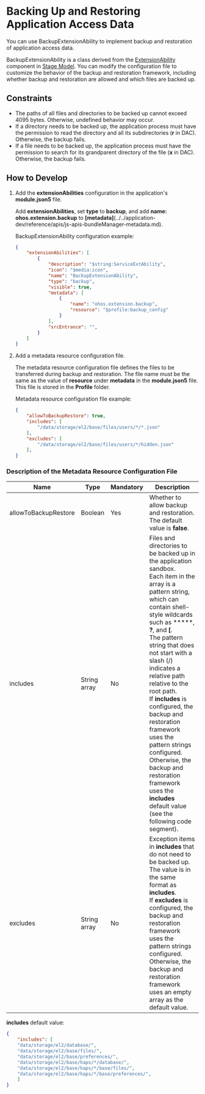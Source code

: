 # Backing Up and Restoring Application Access Data

You can use BackupExtensionAbility to implement backup and restoration of application access data.

BackupExtensionAbility is a class derived from the [ExtensionAbility](../application-models/extensionability-overview.md) component in [Stage Model](../../application-dev/application-models/stage-model-development-overview.md). You can modify the configuration file to customize the behavior of the backup and restoration framework, including whether backup and restoration are allowed and which files are backed up.

## Constraints
- The paths of all files and directories to be backed up cannot exceed 4095 bytes. Otherwise, undefined behavior may occur.
- If a directory needs to be backed up, the application process must have the permission to read the directory and all its subdirectories (**r** in DAC). Otherwise, the backup fails.
- If a file needs to be backed up, the application process must have the permission to search for its grandparent directory of the file (**x** in DAC). Otherwise, the backup fails.

## How to Develop

1. Add the **extensionAbilities** configuration in the application's **module.json5** file.

   Add **extensionAbilities**, set **type** to **backup**, and add **name: ohos.extension.backup** to **[metadata]**(../../application-dev/reference/apis/js-apis-bundleManager-metadata.md).
   
   BackupExtensionAbility configuration example:
   
   ```json
   {
       "extensionAbilities": [
           {
               "description": "$string:ServiceExtAbility",
               "icon": "$media:icon",
               "name": "BackupExtensionAbility",
               "type": "backup",
               "visible": true,
               "metadata": [
                   {
                       "name": "ohos.extension.backup",
                       "resource": "$profile:backup_config"
                   }
               ],
               "srcEntrance": "",
           }      
       ]
   }
   ```

2. Add a metadata resource configuration file.

   The metadata resource configuration file defines the files to be transferred during backup and restoration. The file name must be the same as the value of **resource** under **metadata** in the **module.json5** file. This file is stored in the **Profile** folder.
   
   Metadata resource configuration file example:
   
   ```json
   {
       "allowToBackupRestore": true,
       "includes": [
           "/data/storage/el2/base/files/users/*/*.json"
       ],
       "excludes": [
           "/data/storage/el2/base/files/users/*/hidden.json"
       ],
   }
   ```

### Description of the Metadata Resource Configuration File

| Name            | Type  | Mandatory| Description                                                                                                                                                                                                                                                                 |
| -------------------- | ---------- | ---- | --------------------------------------------------------------------------------------------------------------------------------------------------------------------------------------------------------------------------------------------------------------------- |
| allowToBackupRestore | Boolean    | Yes  | Whether to allow backup and restoration. The default value is **false**.                                                                                                                                                                                                                                        |
| includes             | String array| No  | Files and directories to be backed up in the application sandbox.<br>Each item in the array is a pattern string, which can contain shell-style wildcards such as *****, **?**, and **[**.<br>The pattern string that does not start with a slash (/) indicates a relative path relative to the root path.<br>If **includes** is configured, the backup and restoration framework uses the pattern strings configured. Otherwise, the backup and restoration framework uses the **includes** default value (see the following code segment).|
| excludes             | String array| No  | Exception items in **includes** that do not need to be backed up. The value is in the same format as **includes**.<br>If **excludes** is configured, the backup and restoration framework uses the pattern strings configured. Otherwise, the backup and restoration framework uses an empty array as the default value.                                                                                                                   |

**includes** default value:

```json
{
    "includes": [
    "data/storage/el2/database/",
    "data/storage/el2/base/files/",
    "data/storage/el2/base/preferences/",
    "data/storage/el2/base/haps/*/database/",
    "data/storage/el2/base/haps/*/base/files/",
    "data/storage/el2/base/haps/*/base/preferences/",
    ]
}
```
